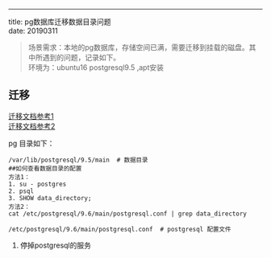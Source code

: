 
---

title: pg数据库迁移数据目录问题  
date: 20190311

> 场景需求：本地的pg数据库，存储空间已满，需要迁移到挂载的磁盘。其中所遇到的问题，记录如下。  
> 环境为：ubuntu16 postgresql9.5 ,apt安装

## 迁移

[迁移文档参考1](https://tutorials.technology/tutorials/83-Moving-PostgreSQL-data-directory-to-a-new-path.html)  
[迁移文档参考2](https://www.digitalocean.com/community/tutorials/how-to-move-a-postgresql-data-directory-to-a-new-location-on-ubuntu-16-04)

pg 目录如下：

```shell
/var/lib/postgresql/9.5/main  # 数据目录
##如何查看数据目录的配置
方法1：
1. su - postgres 
2. psql
3. SHOW data_directory;
方法2：
cat /etc/postgresql/9.6/main/postgresql.conf | grep data_directory

/etc/postgresql/9.6/main/postgresql.conf  # postgresql 配置文件
```

1. 停掉postgresql的服务



